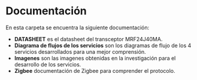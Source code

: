 # Documentación
En esta carpeta se encuentra la siguiente documentación:
 - **DATASHEET** es el datasheet del transceptor MRF24J40MA.
 - **Diagrama de flujos de los servicios** son los diagramas de flujo de los 4 servicios desarrollados para una mejor comprensión.
 - **Imagenes** son las imagenes obtenidas en la investigación para el desarrollo de los servicios.
 - **Zigbee** documentación de Zigbee para comprender el protocolo.
